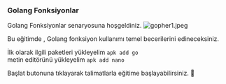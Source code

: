 
### Golang Fonksiyonlar

Golang Fonksiyonlar senaryosuna hoşgeldiniz. 
![gopher1.jpeg](https://gitlab.bulutbilisimciler.com/bb-public/scenarios/-/raw/master/go/Assets/gopher1.jpeg)

Bu eğitimde ,
Golang fonksiyon kullanımı temel becerilerini edineceksiniz.

İlk olarak ilgili paketleri yükleyelim `apk add go` \
metin editörünü yükleyelim `apk add nano` 

Başlat butonuna tıklayarak talimatlarla eğitime başlayabilirsiniz. 🚀 

